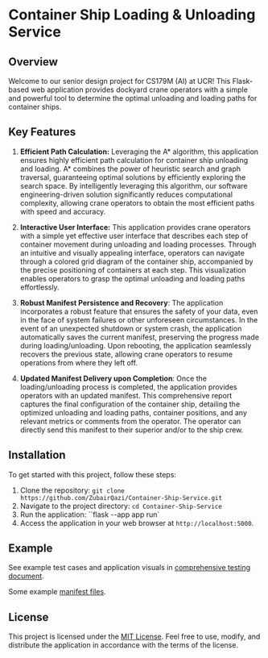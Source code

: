 # Container Ship Loading & Unloading Service

## Overview

Welcome to our senior design project for CS179M (AI) at UCR! This Flask-based web application provides dockyard crane operators with a simple and powerful tool to determine the optimal unloading and loading paths for container ships.

## Key Features

1. **Efficient Path Calculation:**  Leveraging the A* algorithm, this application ensures highly efficient path calculation for container ship unloading and loading. A* combines the power of heuristic search and graph traversal, guaranteeing optimal solutions by efficiently exploring the search space. By intelligently leveraging this algorithm, our software engineering-driven solution significantly reduces computational complexity, allowing crane operators to obtain the most efficient paths with speed and accuracy.

2. **Interactive User Interface:** This application provides crane operators with a simple yet effective user interface that describes each step of container movement during unloading and loading processes. Through an intuitive and visually appealing interface, operators can navigate through a colored grid diagram of the container ship, accompanied by the precise positioning of containers at each step. This visualization enables operators to grasp the optimal unloading and loading paths effortlessly.

3. **Robust Manifest Persistence and Recovery**: The application incorporates a robust feature that ensures the safety of your data, even in the face of system failures or other unforeseen circumstances. In the event of an unexpected shutdown or system crash, the application automatically saves the current manifest, preserving the progress made during loading/unloading. Upon rebooting, the application seamlessly recovers the previous state, allowing crane operators to resume operations from where they left off.

4. **Updated Manifest Delivery upon Completion**: Once the loading/unloading process is completed, the application provides operators with an updated manifest. This comprehensive report captures the final configuration of the container ship, detailing the optimized unloading and loading paths, container positions, and any relevant metrics or comments from the operator. The operator can directly send this manifest to their superior and/or to the ship crew.


## Installation

To get started with this project, follow these steps:

1. Clone the repository: `git clone https://github.com/ZubairQazi/Container-Ship-Service.git`
2. Navigate to the project directory: `cd Container-Ship-Service`
7. Run the application: ``flask --app app run`
8. Access the application in your web browser at `http://localhost:5000`.

## Example

See example test cases and application visuals in [comprehensive testing document](https://drive.google.com/file/d/1HUVVHZwA2XZZ-xqrkY4Sg3scJHJhkdKj/view?usp=sharing).

Some example [manifest files](https://drive.google.com/drive/folders/1jDAubxcZB8d9lDcQji5_OjN0k5NnNrMF?usp=sharing).

## License

This project is licensed under the [MIT License](LICENSE). Feel free to use, modify, and distribute the application in accordance with the terms of the license.
